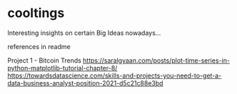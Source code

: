 # cooltings
Interesting insights on certain Big Ideas nowadays...

references in readme

Project 1 - Bitcoin Trends
https://saralgyaan.com/posts/plot-time-series-in-python-matplotlib-tutorial-chapter-8/
https://towardsdatascience.com/skills-and-projects-you-need-to-get-a-data-business-analyst-position-2021-d5c21c88e3bd
